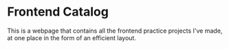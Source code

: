 # Frontend Catalog
This is a webpage that contains all the frontend practice projects I've made, at one place in the form of an efficient layout.

